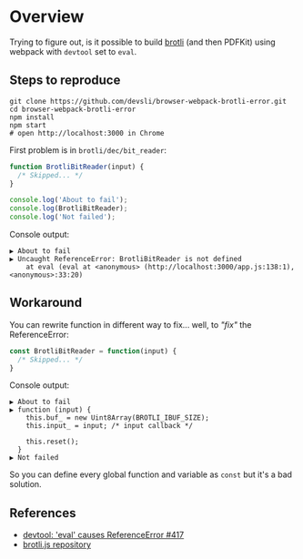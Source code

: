 # Overview

Trying to figure out, is it possible to build
[brotli](https://github.com/devongovett/brotli.js) (and then PDFKit) using
webpack with `devtool` set to `eval`.

## Steps to reproduce

```shell
git clone https://github.com/devsli/browser-webpack-brotli-error.git
cd browser-webpack-brotli-error
npm install
npm start
# open http://localhost:3000 in Chrome
```

First problem is in `brotli/dec/bit_reader`:

```js
function BrotliBitReader(input) {
  /* Skipped... */
}

console.log('About to fail');
console.log(BrotliBitReader);
console.log('Not failed');
```

Console output:

```
▶︎ About to fail
▶︎ Uncaught ReferenceError: BrotliBitReader is not defined
    at eval (eval at <anonymous> (http://localhost:3000/app.js:138:1), <anonymous>:33:20)
```

## Workaround

You can rewrite function in different way to fix... well, to _"fix"_ the
ReferenceError:

```js
const BrotliBitReader = function(input) {
  /* Skipped... */
}
```

Console output:

```
▶︎ About to fail
▶︎ function (input) {
    this.buf_ = new Uint8Array(BROTLI_IBUF_SIZE);
    this.input_ = input; /* input callback */

    this.reset();
  }
▶︎ Not failed
```

So you can define every global function and variable as `const` but it's a bad
solution.

## References

* [devtool: 'eval' causes ReferenceError #417](https://github.com/webpack/webpack/issues/417)
* [brotli.js repository](https://github.com/devongovett/brotli.js)
